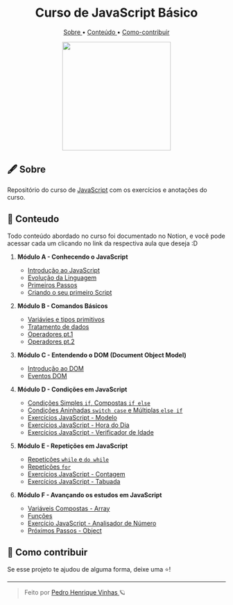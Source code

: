 <div align="center">
  <h1> Curso de JavaScript Básico </h1>
  <p align="center"> 
    <a href="#-Sobre"> Sobre </a> •
    <a href="#-Conte%C3%BAdo"> Conteúdo </a> •
    <a href="#-Como-contribuir"> Como-contribuir </a>
  </p>
  <img width="250px"src="https://www.cursoemvideo.com/wp-content/uploads/2019/08/javascript.jpg">
</div>


## 🖋 Sobre
Repositório do curso de [JavaScript](https://www.youtube.com/watch?v=1-w1RfGIov4&list=PLHz_AreHm4dlsK3Nr9GVvXCbpQyHQl1o1&index=2&ab_channel=CursoemV%C3%ADdeo) com os exercícios e anotações do curso.

## 📄 Conteudo
Todo conteúdo abordado no curso foi documentado no Notion, e você pode acessar cada um clicando no link da respectiva aula que deseja :D

1. **Módulo A - Conhecendo o JavaScript**
   - [Introdução ao JavaScript](https://www.notion.so/Curso-JavaScript-01-124661b55b184afda8413849d1267fbf)
   - [Evolução da Linguagem](https://www.notion.so/Curso-JavaScript-02-9fa66b31dea041c8a003fe646da106cc)
   - [Primeiros Passos](https://www.notion.so/Curso-JavaScript-03-657a43ceb0e14794945d33021199e18c)
   - [Criando o seu primeiro Script](https://www.notion.so/Curso-JavaScript-04-8d279976e27743ccad6ac7d80a8d31b2)

2. **Módulo B - Comandos Básicos**
   - [Variávies e tipos primitivos](https://www.notion.so/Vari-veis-e-Tipos-Primitivos-Curso-JavaScript-05-5e7dda53339343a1acd0c734be690b12)
   - [Tratamento de dados](https://www.notion.so/Tratamento-de-dados-Curso-JavaScript-06-284b5d67eb0a48168258ec07b6861d49)
   - [Operadores pt.1](https://www.notion.so/Operadores-Parte1-Curso-JavaScript-07-e8e7be62bd444b66b9500ea4174075a2)
   - [Operadores pt.2](https://www.notion.so/Operadores-Parte-2-Curso-JavaScript-08-c81104ed52de4988af4793ac6d80bdd9)

3. **Módulo C - Entendendo o DOM (Document Object Model)**
    - [Introdução ao DOM](https://www.notion.so/Introdu-o-ao-DOM-Curso-JavaScript-09-f08cc530725646c0b314efa81f2a9017)
    - [Eventos DOM](https://www.notion.so/Eventos-DOM-Curso-JavaScript-10-359890d1a8ce4d2dbdfe44d2e7508029)

4. **Módulo D - Condições em JavaScript**
    - [Condições Simples `if`, Compostas `if else`](notion.so/Condi-es-Parte-1-Curso-JavaScript-11-54a50e9d77414d8dbab713efbfadd54b)
    - [Condições Aninhadas `switch case` e Múltiplas `else if`](https://www.notion.so/Condi-es-Parte-2-Curso-JavaScript-12-c971f7ca75364b4f9038d1b527fdd802)
    - [Exercícios JavaScript - Modelo](https://github.com/Pedrovinhas/js-guanabara/tree/master/aula-13/modelo)
    - [Exercícios JavaScript - Hora do Dia](https://github.com/Pedrovinhas/js-guanabara/tree/master/aula-14/exercicio014)
    - [Exercícios JavaScript - Verificador de Idade](https://github.com/Pedrovinhas/js-guanabara/tree/master/aula-15/exercicio015)

5. **Módulo E - Repetições em JavaScript**
    - [Repetições `while` e `do while`](https://www.notion.so/Repeti-es-Parte-1-Curso-JavaScript-13-6326b0747d57492992c7686615bfcea5)
    - [Repetições `for`](https://www.notion.so/Repeti-es-Parte-2-Curso-JavaScript-14-91736d3def4442b7b8683f00dee5a843)
    - [Exercícios JavaScript - Contagem](https://github.com/Pedrovinhas/js-guanabara/tree/master/aula-18/exercicio016)
    - [Exercícios JavaScript - Tabuada](https://github.com/Pedrovinhas/js-guanabara/tree/master/aula-18/exercicio017)

6. **Módulo F - Avançando os estudos em JavaScript**
   - [Variáveis Compostas - Array](https://www.notion.so/Vari-veis-Compostas-Curso-JavaScript-15-c845a102aa4a4a38ae4137cad5f1c591)
   - [Funções](https://www.notion.so/Fun-es-Curso-JavaScript-16-0873fb0374c24534921e268441e02a30)
   - [Exercício JavaScript - Analisador de Número](https://github.com/Pedrovinhas/js-guanabara/tree/master/aula-21)
   - [Próximos Passos - Object](https://www.notion.so/Pr-ximos-Passos-Curso-JavaScript-17-8a502ec9996048f7a46fc12809e7b0f5)

## 🥳 Como contribuir
Se esse projeto te ajudou de alguma forma, deixe uma ⭐️!

---
<blockquote>  Feito por <a href="github/pedrovinhas"> Pedro Henrique Vinhas </a> 🪐 </blockquote>
